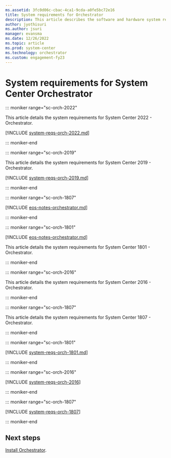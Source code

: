 ```yaml
---
ms.assetid: 3fc0d06c-cbac-4ca1-9cda-a0fe5bc72e16
title: System requirements for Orchestrator
description: This article describes the software and hardware system requirements for System Center Orchestrator.
author: jyothisuri
ms.author: jsuri
manager: evansma
ms.date: 12/26/2022
ms.topic: article
ms.prod: system-center
ms.technology: orchestrator
ms.custom: engagement-fy23
---
```


# System requirements for System Center Orchestrator

::: moniker range="sc-orch-2022"

This article details the system requirements for System Center 2022 - Orchestrator.

[!INCLUDE [system-reqs-orch-2022.md](../includes/system-reqs-orch-2022.md)]

::: moniker-end

::: moniker range="sc-orch-2019"

This article details the system requirements for System Center 2019 - Orchestrator.

[!INCLUDE [system-reqs-orch-2019.md](../includes/system-reqs-orch-2019.md)]

::: moniker-end

::: moniker range="sc-orch-1807"

[!INCLUDE [eos-notes-orchestrator.md](../includes/eos-notes-orchestrator.md)]

::: moniker-end

::: moniker range="sc-orch-1801"

[!INCLUDE [eos-notes-orchestrator.md](../includes/eos-notes-orchestrator.md)]

This article details the system requirements for System Center 1801 - Orchestrator.

::: moniker-end

::: moniker range="sc-orch-2016"

This article details the system requirements for System Center 2016 - Orchestrator.

::: moniker-end

::: moniker range="sc-orch-1807"

This article details the system requirements for System Center 1807 - Orchestrator.

::: moniker-end

::: moniker range="sc-orch-1801"

[!INCLUDE [system-reqs-orch-1801.md](../includes/system-reqs-orch-1801.md)]

::: moniker-end

::: moniker range="sc-orch-2016"

[!INCLUDE [system-reqs-orch-2016](../includes/system-reqs-orch-2016.md)]

::: moniker-end

::: moniker range="sc-orch-1807"

[!INCLUDE [system-reqs-orch-1807](../includes/system-reqs-orch-1807.md)]

::: moniker-end

## Next steps
[Install Orchestrator](install.md).
